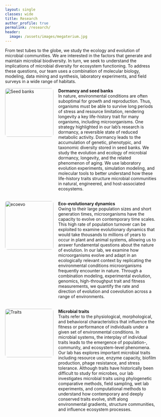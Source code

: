 ```yaml
---
layout: single
classes: wide
title: Research
author_profile: true
permalink: /research/
header:
  image: /assets/images/megaterium.jpg
---
```


<p>From test tubes to the globe, we study the ecology and evolution of microbial communities. We are interested in the factors that generate and maintain microbial biodiversity. In turn, we seek to understand the implications of microbial diversity for ecosystem functioning. To address these questions, our team uses a combination of molecular biology, modeling, data mining and synthesis, laboratory experiments, and field surveys in a wide range of habitats.</p>

<style>
.person-row {
  display: flex;
  align-items: flex-start;
  margin-bottom: 2rem;
}

.people-img {
  width: 160px;
  height: auto;
  margin-right: 1rem;
  border-radius: 8px;
}

.person-text {
  flex: 1;
}
</style>

<div class="person-row">
  <img src="{{ '/assets/images/spore3.png' | relative_url }}" class="people-img" alt="Seed banks">
  <div class="person-text">
    <strong>Dormancy and seed banks</strong><br>
    In nature, environmental conditions are often suboptimal for growth and reproduction. Thus, organisms must be able to survive long periods of stress and resource limitation, rendering longevity a key life-history trait for many organisms, including microorganisms. One strategy highlighted in our lab’s research is dormancy, a reversible state of reduced metabolic activity. Dormancy leads to the accumulation of genetic, phenotypic, and taxonomic diversity stored in seed banks. We study the evolution and ecology of microbial dormancy, longevity, and the related phenomenon of aging. We use laboratory evolution experiments, simulation modeling, and molecular tools to better understand how these life-history traits structure microbial communities in natural, engineered, and host-associated ecosystems.
  </div>
</div>

<div class="person-row">
  <img src="{{ '/assets/images/cstats3.png' | relative_url }}" class="people-img" alt="ecoevo">
  <div class="person-text">
    <strong>Eco-evolutionary dynamics</strong><br>
    Owing to their large population sizes and short generation times, microorganisms have the capacity to evolve on contemporary time scales. This high rate of population turnover can be exploited to examine evolutionary dynamics that would take thousands to millions of years to occur in plant and animal systems, allowing us to answer fundamental questions about the nature of evolution. In our lab, we examine how microorganisms evolve and adapt in an ecologically relevant context by replicating the environmental conditions microorganisms frequently encounter in nature. Through a combination modeling, experimental evolution, genomics, high-throughput trait and fitness measurements, we quantify the rate and direction of evolution and coevolution across a range of environments.
  </div>
</div>

<div class="person-row">
  <img src="{{ '/assets/images/lake3.png' | relative_url }}" class="people-img" alt="Traits">
  <div class="person-text">
    <strong>Microbial traits</strong><br>
    Traits refer to the physiological, morphological, and behavioral characteristics that influence the fitness or performance of individuals under a given set of environmental conditions. In microbial systems, the interplay of individual traits leads to the emergence of population-, community, and ecosystem-level phenomena. Our lab has explores important microbial traits including resource use, enzyme capacity, biofilm production, phage resistance, and stress tolerance. Although traits have historically been difficult to study for microbes, our lab investigates microbial traits using phylogenetic comparative methods, field sampling, wet lab experiments, and computational methods to understand how contemporary and deeply conserved traits evolve, shift along environmental gradients, structure communities, and influence ecosystem processes.
  </div>
</div>
